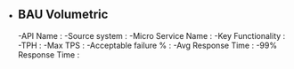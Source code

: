
- ## BAU Volumetric

  -API Name :
  -Source system :
  -Micro Service Name :
  -Key Functionality : 
  -TPH :
  -Max TPS :
  -Acceptable failure % : 
  -Avg Response Time : 
  -99% Response Time : 

